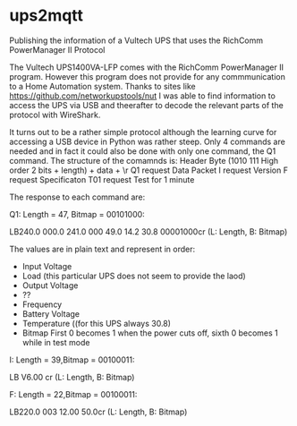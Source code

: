 # ups2mqtt
Publishing the information of a Vultech UPS that uses the RichComm PowerManager II Protocol

The Vultech UPS1400VA-LFP comes with the RichComm PowerManager II program. However this program does not provide for any commmunication to a Home Automation system. Thanks to sites like https://github.com/networkupstools/nut I was able to find information to access the UPS via USB and theerafter to decode the relevant parts of the protocol with WireShark. 

It turns out to be a rather simple protocol although the learning curve for accessing a USB device in Python was rather steep.
Only 4 commands are needed and in fact it could also be done with only one command, the Q1 command.
The structure of the comamnds is:
Header Byte (1010 111 High order 2 bits + length) + data + \r
Q1    request Data Packet
I     request Version
F     request Specificaton
T01   request Test for 1 minute

The response to each command are:

Q1: Length = 47, Bitmap = 00101000:

LB240.0 000.0 241.0 000 49.0 14.2 30.8 00001000cr (L: Length, B: Bitmap)

The values are in plain text and represent in order:
- Input Voltage
- Load (this particular UPS does not seem to provide the laod)
- Output Voltage
- ??
- Frequency
- Battery Voltage
- Temperature ((for this UPS always 30.8)
- Bitmap First 0 becomes 1 when the power cuts off, sixth 0 becomes 1 while in test mode

I: Length = 39,Bitmap = 00100011:

LB                           V6.00     cr (L: Length, B: Bitmap)

F: Length = 22,Bitmap = 00100011:

LB220.0 003 12.00 50.0cr (L: Length, B: Bitmap)
